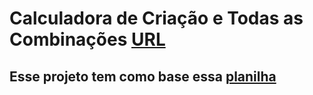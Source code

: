 # Calculadora de Criação e Todas as Combinações [URL](https://franciscowallison.github.io/Calculadora-de-breeding-palworld/main.html)

## Esse projeto tem como base essa [planilha](https://docs.google.com/spreadsheets/d/1YgPc11dgdBUC8jXNp01b7gI6jNHoBRQGwrY_V6lXMgQ/htmlview)
